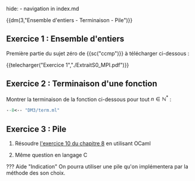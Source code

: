 hide: - navigation  in index.md

{{dm(3,"Ensemble d'entiers - Terminaison - Pile")}} 

## Exercice 1 : Ensemble d'entiers

Première partie du sujet zéro de {{sc("ccmp")}} à télécharger ci-dessous :

{{telecharger("Exercice 1","./ExtraitS0_MPI.pdf")}}

## Exercice 2 : Terminaison d'une fonction 

Montrer la terminaison de la fonction ci-dessous pour tout $n \in \mathbb{N}^*$ :

```ocaml
--8<-- "DM3/term.ml"
```

## Exercice 3 : Pile

1. Résoudre [l'exercice 10 du chapitre 8](https://fabricenativel.github.io/cpge-info/mp2i/sl/#exercice-10-mot-mystere) en utilisant OCaml

2. Même question en langage C

??? Aide "Indication"
    On pourra utiliser une pile qu'on implémentera par la méthode des son choix.